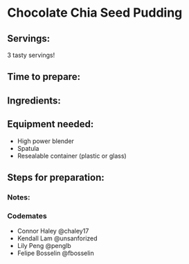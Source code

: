 
# Chocolate Chia Seed Pudding


## Servings: 

  3 tasty servings!

## Time to prepare: 

## Ingredients:

## Equipment needed: 
-   High power blender
-   Spatula
-   Resealable container (plastic or glass)


## Steps for preparation:



### Notes:



### Codemates #
- Connor Haley @chaley17
- Kendall Lam @unsanforized
- Lily Peng @penglb
- Felipe Bosselin @fbosselin